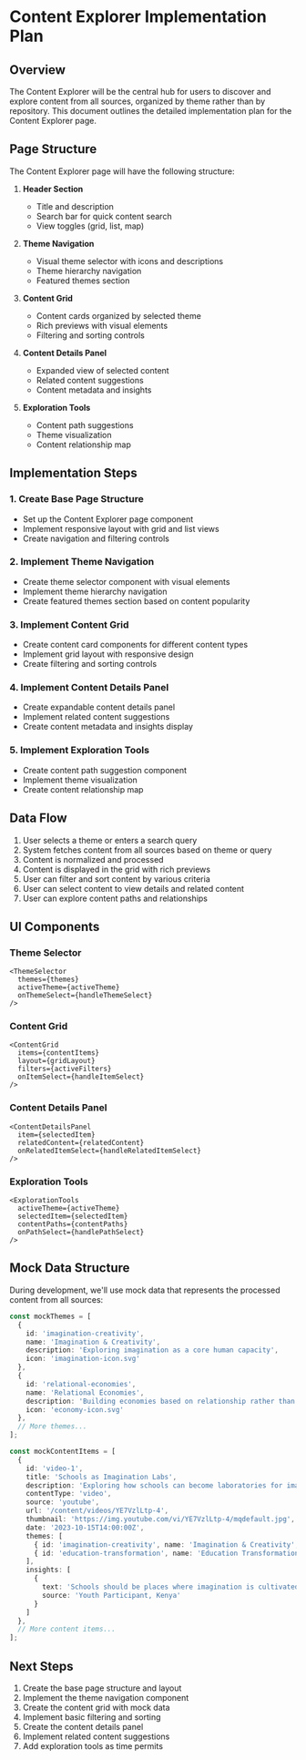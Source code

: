 # Content Explorer Implementation Plan

## Overview

The Content Explorer will be the central hub for users to discover and explore content from all sources, organized by theme rather than by repository. This document outlines the detailed implementation plan for the Content Explorer page.

## Page Structure

The Content Explorer page will have the following structure:

1. **Header Section**
   - Title and description
   - Search bar for quick content search
   - View toggles (grid, list, map)

2. **Theme Navigation**
   - Visual theme selector with icons and descriptions
   - Theme hierarchy navigation
   - Featured themes section

3. **Content Grid**
   - Content cards organized by selected theme
   - Rich previews with visual elements
   - Filtering and sorting controls

4. **Content Details Panel**
   - Expanded view of selected content
   - Related content suggestions
   - Content metadata and insights

5. **Exploration Tools**
   - Content path suggestions
   - Theme visualization
   - Content relationship map

## Implementation Steps

### 1. Create Base Page Structure

- Set up the Content Explorer page component
- Implement responsive layout with grid and list views
- Create navigation and filtering controls

### 2. Implement Theme Navigation

- Create theme selector component with visual elements
- Implement theme hierarchy navigation
- Create featured themes section based on content popularity

### 3. Implement Content Grid

- Create content card components for different content types
- Implement grid layout with responsive design
- Create filtering and sorting controls

### 4. Implement Content Details Panel

- Create expandable content details panel
- Implement related content suggestions
- Create content metadata and insights display

### 5. Implement Exploration Tools

- Create content path suggestion component
- Implement theme visualization
- Create content relationship map

## Data Flow

1. User selects a theme or enters a search query
2. System fetches content from all sources based on theme or query
3. Content is normalized and processed
4. Content is displayed in the grid with rich previews
5. User can filter and sort content by various criteria
6. User can select content to view details and related content
7. User can explore content paths and relationships

## UI Components

### Theme Selector

```tsx
<ThemeSelector
  themes={themes}
  activeTheme={activeTheme}
  onThemeSelect={handleThemeSelect}
/>
```

### Content Grid

```tsx
<ContentGrid
  items={contentItems}
  layout={gridLayout}
  filters={activeFilters}
  onItemSelect={handleItemSelect}
/>
```

### Content Details Panel

```tsx
<ContentDetailsPanel
  item={selectedItem}
  relatedContent={relatedContent}
  onRelatedItemSelect={handleRelatedItemSelect}
/>
```

### Exploration Tools

```tsx
<ExplorationTools
  activeTheme={activeTheme}
  selectedItem={selectedItem}
  contentPaths={contentPaths}
  onPathSelect={handlePathSelect}
/>
```

## Mock Data Structure

During development, we'll use mock data that represents the processed content from all sources:

```typescript
const mockThemes = [
  {
    id: 'imagination-creativity',
    name: 'Imagination & Creativity',
    description: 'Exploring imagination as a core human capacity',
    icon: 'imagination-icon.svg'
  },
  {
    id: 'relational-economies',
    name: 'Relational Economies',
    description: 'Building economies based on relationship rather than transaction',
    icon: 'economy-icon.svg'
  },
  // More themes...
];

const mockContentItems = [
  {
    id: 'video-1',
    title: 'Schools as Imagination Labs',
    description: 'Exploring how schools can become laboratories for imagination and creativity',
    contentType: 'video',
    source: 'youtube',
    url: '/content/videos/YE7VzlLtp-4',
    thumbnail: 'https://img.youtube.com/vi/YE7VzlLtp-4/mqdefault.jpg',
    date: '2023-10-15T14:00:00Z',
    themes: [
      { id: 'imagination-creativity', name: 'Imagination & Creativity', relevance: 90 },
      { id: 'education-transformation', name: 'Education Transformation', relevance: 85 }
    ],
    insights: [
      { 
        text: 'Schools should be places where imagination is cultivated, not crushed',
        source: 'Youth Participant, Kenya'
      }
    ]
  },
  // More content items...
];
```

## Next Steps

1. Create the base page structure and layout
2. Implement the theme navigation component
3. Create the content grid with mock data
4. Implement basic filtering and sorting
5. Create the content details panel
6. Implement related content suggestions
7. Add exploration tools as time permits